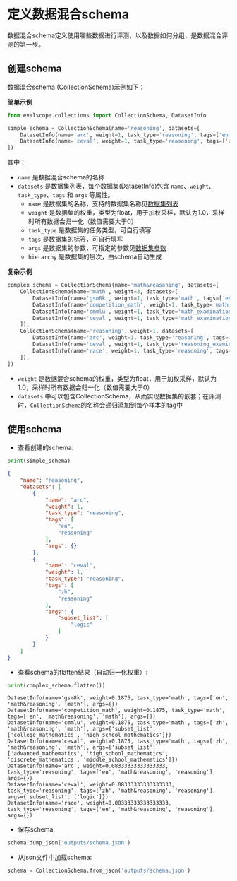 # 定义数据混合schema

数据混合schema定义使用哪些数据进行评测，以及数据如何分组，是数据混合评测的第一步。

## 创建schema

数据混合schema (CollectionSchema)示例如下：

**简单示例**

```python
from evalscope.collections import CollectionSchema, DatasetInfo

simple_schema = CollectionSchema(name='reasoning', datasets=[
    DatasetInfo(name='arc', weight=1, task_type='reasoning', tags=['en']),
    DatasetInfo(name='ceval', weight=1, task_type='reasoning', tags=['zh'], args={'subset_list': ['logic']})
])
```
其中：
- `name` 是数据混合schema的名称
- `datasets` 是数据集列表，每个数据集(DatasetInfo)包含 `name`、`weight`、`task_type`、`tags` 和 `args` 等属性。
    - `name` 是数据集的名称，支持的数据集名称见[数据集列表](../../get_started/supported_dataset/index.md)
    - `weight` 是数据集的权重，类型为float，用于加权采样，默认为1.0，采样时所有数据会归一化（数值需要大于0）
    - `task_type` 是数据集的任务类型，可自行填写
    - `tags` 是数据集的标签，可自行填写
    - `args` 是数据集的参数，可指定的参数见[数据集参数](../../get_started/parameters.md#数据集参数)
    - `hierarchy` 是数据集的层次，由schema自动生成

**复杂示例**

```python
complex_schema = CollectionSchema(name='math&reasoning', datasets=[
    CollectionSchema(name='math', weight=3, datasets=[
        DatasetInfo(name='gsm8k', weight=1, task_type='math', tags=['en']),
        DatasetInfo(name='competition_math', weight=1, task_type='math', tags=['en']),
        DatasetInfo(name='cmmlu', weight=1, task_type='math_examination', tags=['zh'], args={'subset_list': ['college_mathematics', 'high_school_mathematics']}),
        DatasetInfo(name='ceval', weight=1, task_type='math_examination', tags=['zh'], args={'subset_list': ['advanced_mathematics', 'high_school_mathematics', 'discrete_mathematics', 'middle_school_mathematics']}),
    ]),
    CollectionSchema(name='reasoning', weight=1, datasets=[
        DatasetInfo(name='arc', weight=1, task_type='reasoning', tags=['en']),
        DatasetInfo(name='ceval', weight=1, task_type='reasoning_examination', tags=['zh'], args={'subset_list': ['logic']}),
        DatasetInfo(name='race', weight=1, task_type='reasoning', tags=['en']),
    ]),
])
```
- `weight` 是数据混合schema的权重，类型为float，用于加权采样，默认为1.0，采样时所有数据会归一化（数值需要大于0）
- `datasets` 中可以包含CollectionSchema，从而实现数据集的嵌套；在评测时，`CollectionSchema`的名称会递归添加到每个样本的tag中

## 使用schema

- 查看创建的schema:

```python
print(simple_schema)
```
```json
{
    "name": "reasoning",
    "datasets": [
        {
            "name": "arc",
            "weight": 1,
            "task_type": "reasoning",
            "tags": [
                "en",
                "reasoning"
            ],
            "args": {}
        },
        {
            "name": "ceval",
            "weight": 1,
            "task_type": "reasoning",
            "tags": [
                "zh",
                "reasoning"
            ],
            "args": {
                "subset_list": [
                    "logic"
                ]
            }
        }
    ]
}
```

- 查看schema的flatten结果（自动归一化权重）:

```python
print(complex_schema.flatten())
```
```text
DatasetInfo(name='gsm8k', weight=0.1875, task_type='math', tags=['en', 'math&reasoning', 'math'], args={})
DatasetInfo(name='competition_math', weight=0.1875, task_type='math', tags=['en', 'math&reasoning', 'math'], args={})
DatasetInfo(name='cmmlu', weight=0.1875, task_type='math', tags=['zh', 'math&reasoning', 'math'], args={'subset_list': ['college_mathematics', 'high_school_mathematics']})
DatasetInfo(name='ceval', weight=0.1875, task_type='math', tags=['zh', 'math&reasoning', 'math'], args={'subset_list': ['advanced_mathematics', 'high_school_mathematics', 'discrete_mathematics', 'middle_school_mathematics']})
DatasetInfo(name='arc', weight=0.08333333333333333, task_type='reasoning', tags=['en', 'math&reasoning', 'reasoning'], args={})
DatasetInfo(name='ceval', weight=0.08333333333333333, task_type='reasoning', tags=['zh', 'math&reasoning', 'reasoning'], args={'subset_list': ['logic']})
DatasetInfo(name='race', weight=0.08333333333333333, task_type='reasoning', tags=['en', 'math&reasoning', 'reasoning'], args={})
```

- 保存schema:

```python
schema.dump_json('outputs/schema.json')
```

- 从json文件中加载schema:

```python
schema = CollectionSchema.from_json('outputs/schema.json')
```

